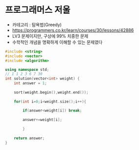 # 프로그래머스 저울

- 카테고리 : 탐욕법(Greedy)
- <https://programmers.co.kr/learn/courses/30/lessons/42886>
- LV3 문제이지만, 구상에 99% 치중한 문제
- 수학적인 개념을 명확하게 이해할 수 있는 문제였다

```c++
#include <string>
#include <vector>
#include <algorithm>

using namespace std;
// 1 1 2 3 6 7 30
int solution(vector<int> weight) {
    int answer = 1;
    
    sort(weight.begin(),weight.end());
            
    for(int i=0;i<weight.size();i++){
        
        if(answer<weight[i]) break;
        
        answer+=weight[i];
        
        }
    
    return answer;
}
```

